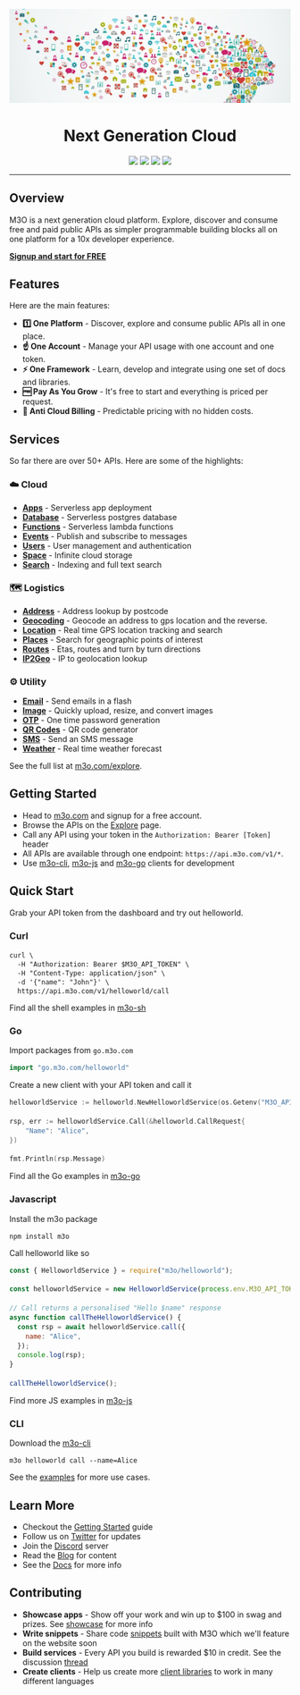 <p align="center">
	<a href="https://m3o.com" style="color: #333333;">
		<img src="images/xaas.jpeg" />
	</a>
</p>
<p><h1 align="center">Next Generation Cloud</h1></p>
<p align="center">
	<a href="https://discord.gg/TBR9bRjd6Z"><img src="https://img.shields.io/badge/join-discord-purple"></a>
	<a href="https://m3o.com"><img src="https://img.shields.io/badge/signup-free-green"></a>
	<a href="https://twitter.com/m3oservices"><img src="https://img.shields.io/badge/twitter-follow-blue"></a>
	<a href="https://github.com/m3o/m3o"><img src="https://img.shields.io/badge/github-repo-yellow"></a>

</p>

---

## Overview

M3O is a next generation cloud platform. Explore, discover and consume free and paid public APIs as simpler 
programmable building blocks all on one platform for a 10x developer experience. 

[**Signup and start for FREE**](https://m3o.com/register)

## Features

Here are the main features:

- **1️⃣ One Platform** - Discover, explore and consume public APIs all in one place. 
- **☝️ One Account** - Manage your API usage with one account and one token.
- **⚡ One Framework** - Learn, develop and integrate using one set of docs and libraries.
- **🆓 Pay As You Grow** - It's free to start and everything is priced per request.
- **🚫 Anti Cloud Billing** - Predictable pricing with no hidden costs.

## Services

So far there are over 50+ APIs. Here are some of the highlights:

### ☁️ Cloud

- [**Apps**](https://m3o.com/app) - Serverless app deployment
- [**Database**](https://m3o.com/db) - Serverless postgres database
- [**Functions**](https://m3o.com/function) - Serverless lambda functions
- [**Events**](https://m3o.com/event) - Publish and subscribe to messages
- [**Users**](https://m3o.com/user) - User management and authentication
- [**Space**](https://m3o.com/space) - Infinite cloud storage
- [**Search**](https://m3o.com/search) - Indexing and full text search

### 🗺️ Logistics

- [**Address**](https://m3o.com/address) - Address lookup by postcode
- [**Geocoding**](https://m3o.com/geocoding) - Geocode an address to gps location and the reverse.
- [**Location**](https://m3o.com/location) - Real time GPS location tracking and search
- [**Places**](https://m3o.com/place) - Search for geographic points of interest
- [**Routes**](https://m3o.com/routing) - Etas, routes and turn by turn directions
- [**IP2Geo**](https://m3o.com/ip) - IP to geolocation lookup

### ⚙️ Utility

- [**Email**](https://m3o.com/email) - Send emails in a flash
- [**Image**](https://m3o.com/image) - Quickly upload, resize, and convert images
- [**OTP**](https://m3o.com/otp) - One time password generation
- [**QR Codes**](https://m3o.com/qr) - QR code generator
- [**SMS**](https://m3o.com/sms) - Send an SMS message
- [**Weather**](https://m3o.com/weather) - Real time weather forecast

See the full list at [m3o.com/explore](https://m3o.com/explore).

## Getting Started

- Head to [m3o.com](https://m3o.com) and signup for a free account.
- Browse the APIs on the [Explore](https://m3o.com/explore) page.
- Call any API using your token in the `Authorization: Bearer [Token]` header
- All APIs are available through one endpoint: `https://api.m3o.com/v1/*`.
- Use [m3o-cli](https://github.com/m3o/m3o-cli), [m3o-js](https://github.com/m3o/m3o-js) and [m3o-go](https://github.com/m3o/m3o-go) clients for development

## Quick Start

Grab your API token from the dashboard and try out helloworld. 

### Curl

```
curl \
  -H "Authorization: Bearer $M3O_API_TOKEN" \
  -H "Content-Type: application/json" \
  -d '{"name": "John"}' \
  https://api.m3o.com/v1/helloworld/call
```

Find all the shell examples in [m3o-sh](https://github.com/m3o/m3o-sh)

### Go

Import packages from `go.m3o.com`

```go
import "go.m3o.com/helloworld"
```

Create a new client with your API token and call it

```go
helloworldService := helloworld.NewHelloworldService(os.Getenv("M3O_API_TOKEN"))

rsp, err := helloworldService.Call(&helloworld.CallRequest{
	"Name": "Alice",
})

fmt.Println(rsp.Message)
```

Find all the Go examples in [m3o-go](https://github.com/m3o/m3o-go)

### Javascript

Install the m3o package

```
npm install m3o
```

Call helloworld like so

```javascript
const { HelloworldService } = require("m3o/helloworld");

const helloworldService = new HelloworldService(process.env.M3O_API_TOKEN);

// Call returns a personalised "Hello $name" response
async function callTheHelloworldService() {
  const rsp = await helloworldService.call({
    name: "Alice",
  });
  console.log(rsp);
}

callTheHelloworldService();
```

Find more JS examples in [m3o-js](https://github.com/m3o/m3o-js)

### CLI

Download the [m3o-cli](https://github.com/m3o/m3o-cli)

```
m3o helloworld call --name=Alice
```

See the [examples](../examples) for more use cases.

## Learn More

- Checkout the [Getting Started](https://m3o.com/getting-started) guide
- Follow us on [Twitter](https://twitter.com/m3oservices) for updates
- Join the [Discord](https://discord.gg/TBR9bRjd6Z) server
- Read the [Blog](https://blog.m3o.com) for content
- See the [Docs](docs) for more info

## Contributing

- **Showcase apps** - Show off your work and win up to $100 in swag and prizes. See [showcase](showcase) for more info
- **Write snippets** - Share code [snippets](snippets) built with M3O which we'll feature on the website soon
- **Build services** - Every API you build is rewarded $10 in credit. See the discussion [thread](https://github.com/m3o/m3o/discussions/92)
- **Create clients** - Help us create more [client libraries](docs/client-libraries) to work in many different languages
